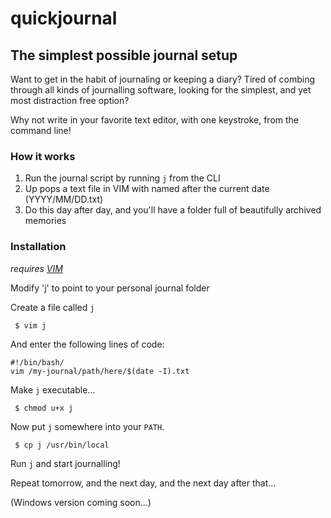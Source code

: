 # quickjournal
## The simplest possible journal setup

Want to get in the habit of journaling or keeping a diary? Tired of combing through all kinds of journalling software, looking for the simplest, and yet most distraction free option?

Why not write in your favorite text editor, with one keystroke, from the command line!

### How it works

1. Run the journal script by running <code>j</code> from the CLI
2. Up pops a text file in VIM with named after the current date (YYYY/MM/DD.txt)
3. Do this day after day, and you'll have a folder full of beautifully archived memories

### Installation

*requires [VIM](http://github.com/vim/vim)*

Modify 'j' to point to your personal journal folder

Create a file called `j`

<pre><code> $ vim j
</code></pre>

And enter the following lines of code:

<pre><code>#!/bin/bash/
vim /my-journal/path/here/$(date -I).txt
</code></pre>

Make `j` executable...

<pre><code> $ chmod u+x j
</code></pre>

Now put `j` somewhere into your `PATH`.

<pre><code> $ cp j /usr/bin/local 
</code></pre>

Run `j` and start journalling!

Repeat tomorrow, and the next day, and the next day after that...

(Windows version coming soon...)
